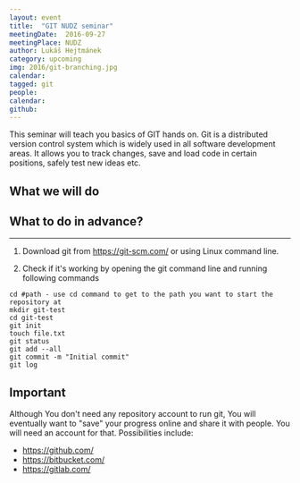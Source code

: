 ```yaml
---
layout: event
title:  "GIT NUDZ seminar"
meetingDate:  2016-09-27
meetingPlace: NUDZ
author: Lukáš Hejtmánek
category: upcoming
img: 2016/git-branching.jpg
calendar:
tagged: git
people:
calendar:
github:
---
```

This seminar will teach you basics of GIT hands on. Git is a distributed version control system which is widely used in all software development areas. It allows you to track changes, save and load code in certain positions, safely test new ideas etc.

## What we will do


## What to do in advance?
-----------

1. Download git from https://git-scm.com/ or using Linux command line.

2. Check if it's working by opening the git command line and running following commands

``` git
cd #path - use cd command to get to the path you want to start the repository at
mkdir git-test
cd git-test
git init
touch file.txt
git status
git add --all
git commit -m "Initial commit"
git log
```

## Important

Although You don't need any repository account to run git, You will eventually want to "save" your progress online and share it with people. You will need an account for that. Possibilities include:

- https://github.com/
- https://bitbucket.com/
- https://gitlab.com/
